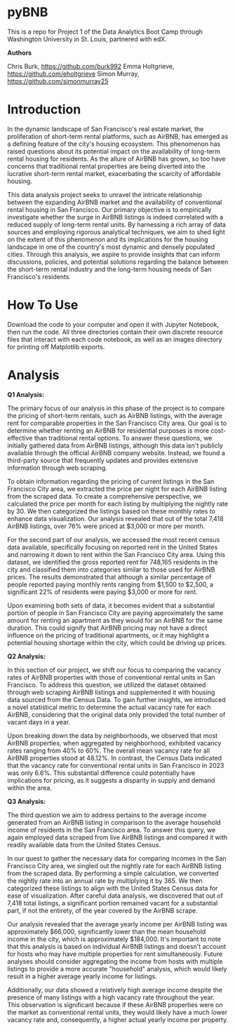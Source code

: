 # pyBNB
This is a repo for Project 1 of the Data Analytics Boot Camp through Washington University in St. Louis, partnered with edX. 

**Authors**

Chris Burk, https://github.com/burk992
Emma Holtgrieve, https://github.com/eholtgrieve
Simon Murray, https://github.com/simonmurray25


# Introduction

In the dynamic landscape of San Francisco's real estate market, the proliferation of short-term rental platforms, such as AirBNB, has emerged as a defining feature of the city's housing ecosystem. This phenomenon has raised questions about its potential impact on the availability of long-term rental housing for residents. As the allure of AirBNB has grown, so too have concerns that traditional rental properties are being diverted into the lucrative short-term rental market, exacerbating the scarcity of affordable housing.

This data analysis project seeks to unravel the intricate relationship between the expanding AirBNB market and the availability of conventional rental housing in San Francisco. Our primary objective is to empirically investigate whether the surge in AirBNB listings is indeed correlated with a reduced supply of long-term rental units. By harnessing a rich array of data sources and employing rigorous analytical techniques, we aim to shed light on the extent of this phenomenon and its implications for the housing landscape in one of the country's most dynamic and densely populated cities. Through this analysis, we aspire to provide insights that can inform discussions, policies, and potential solutions regarding the balance between the short-term rental industry and the long-term housing needs of San Francisco's residents.

# How To Use

Download the code to your computer and open it with Jupyter Notebook, then run the code. All three directories contain their own discrete resource files that interact with each code notebook, as well as an images directory for printing off Matplotlib exports. 

# Analysis

**Q1 Analysis:**

The primary focus of our analysis in this phase of the project is to compare the pricing of short-term rentals, such as AirBNB listings, with the average rent for comparable properties in the San Francisco City area. Our goal is to determine whether renting an AirBNB for residential purposes is more cost-effective than traditional rental options. To answer these questions, we initially gathered data from AirBNB listings, although this data isn't publicly available through the official AirBNB company website. Instead, we found a third-party source that frequently updates and provides extensive information through web scraping.

To obtain information regarding the pricing of current listings in the San Francisco City area, we extracted the price per night for each AirBNB listing from the scraped data. To create a comprehensive perspective, we calculated the price per month for each listing by multiplying the nightly rate by 30. We then categorized the listings based on these monthly rates to enhance data visualization. Our analysis revealed that out of the total 7,418 AirBNB listings, over 76% were priced at $3,000 or more per month.

For the second part of our analysis, we accessed the most recent census data available, specifically focusing on reported rent in the United States and narrowing it down to rent within the San Francisco City area. Using this dataset, we identified the gross reported rent for 748,165 residents in the city and classified them into categories similar to those used for AirBNB prices. The results demonstrated that although a similar percentage of people reported paying monthly rents ranging from $1,500 to $2,500, a significant 22% of residents were paying $3,000 or more for rent.

Upon examining both sets of data, it becomes evident that a substantial portion of people in San Francisco City are paying approximately the same amount for renting an apartment as they would for an AirBNB for the same duration. This could signify that AirBNB pricing may not have a direct influence on the pricing of traditional apartments, or it may highlight a potential housing shortage within the city, which could be driving up prices.

**Q2 Analysis:**

In this section of our project, we shift our focus to comparing the vacancy rates of AirBNB properties with those of conventional rental units in San Francisco. To address this question, we utilized the dataset obtained through web scraping AirBNB listings and supplemented it with housing data sourced from the Census Data. To gain further insights, we introduced a novel statistical metric to determine the actual vacancy rate for each AirBNB, considering that the original data only provided the total number of vacant days in a year.

Upon breaking down the data by neighborhoods, we observed that most AirBNB properties, when aggregated by neighborhood, exhibited vacancy rates ranging from 40% to 60%. The overall mean vacancy rate for all AirBNB properties stood at 48.12%. In contrast, the Census Data indicated that the vacancy rate for conventional rental units in San Francisco in 2023 was only 6.6%. This substantial difference could potentially have implications for pricing, as it suggests a disparity in supply and demand within the area.

**Q3 Analysis:**

The third question we aim to address pertains to the average income generated from an AirBNB listing in comparison to the average household income of residents in the San Francisco area. To answer this query, we again employed data scraped from live AirBNB listings and compared it with readily available data from the United States Census.

In our quest to gather the necessary data for comparing incomes in the San Francisco City area, we singled out the nightly rate for each AirBNB listing from the scraped data. By performing a simple calculation, we converted the nightly rate into an annual rate by multiplying it by 365. We then categorized these listings to align with the United States Census data for ease of visualization. After careful data analysis, we discovered that out of 7,418 total listings, a significant portion remained vacant for a substantial part, if not the entirety, of the year covered by the AirBNB scrape.

Our analysis revealed that the average yearly income per AirBNB listing was approximately $66,000, significantly lower than the mean household income in the city, which is approximately $184,000. It's important to note that this analysis is based on individual AirBNB listings and doesn't account for hosts who may have multiple properties for rent simultaneously. Future analyses should consider aggregating the income from hosts with multiple listings to provide a more accurate "household" analysis, which would likely result in a higher average yearly income for listings.

Additionally, our data showed a relatively high average income despite the presence of many listings with a high vacancy rate throughout the year. This observation is significant because if these AirBNB properties were on the market as conventional rental units, they would likely have a much lower vacancy rate and, consequently, a higher actual yearly income per property.
